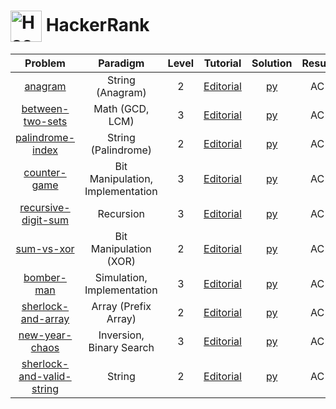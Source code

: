 # [<img align="center" height="50" src="https://upload.wikimedia.org/wikipedia/commons/6/65/HackerRank_logo.png" alt="Hackerrank Home">](https://www.hackerrank.com/) HackerRank

|                                               Problem                                                |             Paradigm             | Level |                                        Tutorial                                        |                 Solution                 | Result |
| :--------------------------------------------------------------------------------------------------: | :------------------------------: | :---: | :------------------------------------------------------------------------------------: | :--------------------------------------: | :----: |
|                   [anagram](https://www.hackerrank.com/challenges/anagram/problem)                   |         String (Anagram)         |   2   |          [Editorial](https://www.hackerrank.com/challenges/anagram/editorial)          |            [py](./Anagram.py)            |   AC   |
|          [between-two-sets](https://www.hackerrank.com/challenges/between-two-sets/problem)          |         Math (GCD, LCM)          |   3   |     [Editorial](https://www.hackerrank.com/challenges/between-two-sets/editorial)      |       [py](./Between_Two_Sets.py)        |   AC   |
|          [palindrome-index](https://www.hackerrank.com/challenges/palindrome-index/problem)          |       String (Palindrome)        |   2   |     [Editorial](https://www.hackerrank.com/challenges/palindrome-index/editorial)      |       [py](./Palindrome_Index.py)        |   AC   |
|              [counter-game](https://www.hackerrank.com/challenges/counter-game/problem)              | Bit Manipulation, Implementation |   3   |       [Editorial](https://www.hackerrank.com/challenges/counter-game/editorial)        |         [py](./Counter_game.py)          |   AC   |
|       [recursive-digit-sum](https://www.hackerrank.com/challenges/recursive-digit-sum/problem)       |            Recursion             |   3   |    [Editorial](https://www.hackerrank.com/challenges/recursive-digit-sum/editorial)    |      [py](./Recursive_Digit_Sum.py)      |   AC   |
|                [sum-vs-xor](https://www.hackerrank.com/challenges/sum-vs-xor/problem)                |      Bit Manipulation (XOR)      |   2   |        [Editorial](https://www.hackerrank.com/challenges/sum-vs-xor/editorial)         |          [py](./Sum_vs_XOR.py)           |   AC   |
|                [bomber-man](https://www.hackerrank.com/challenges/bomber-man/problem)                |    Simulation, Implementation    |   3   |        [Editorial](https://www.hackerrank.com/challenges/bomber-man/editorial)         |      [py](./The_Bomberman_Game.py)       |   AC   |
|        [sherlock-and-array](https://www.hackerrank.com/challenges/sherlock-and-array/problem)        |       Array (Prefix Array)       |   2   |    [Editorial](https://www.hackerrank.com/challenges/sherlock-and-array/editorial)     |      [py](./Sherlock_and_Array.py)       |   AC   |
|            [new-year-chaos](https://www.hackerrank.com/challenges/new-year-chaos/problem)            |     Inversion, Binary Search     |   3   |      [Editorial](https://www.hackerrank.com/challenges/new-year-chaos/editorial)       |        [py](./New_Year_Chaos.py)         |   AC   |
| [sherlock-and-valid-string](https://www.hackerrank.com/challenges/sherlock-and-valid-string/problem) |              String              |   2   | [Editorial](https://www.hackerrank.com/challenges/sherlock-and-valid-string/editorial) | [py](./Sherlock_and_the_Valid_String.py) |   AC   |
